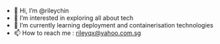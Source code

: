 - 👋 Hi, I’m @rileychin
- 👀 I’m interested in exploring all about tech
- 🌱 I’m currently learning deployment and containerisation technologies
- 📫 How to reach me : rileyqx@yahoo.com.sg

<!---
rileychin/rileychin is a ✨ special ✨ repository because its `README.md` (this file) appears on your GitHub profile.
You can click the Preview link to take a look at your changes.
--->
